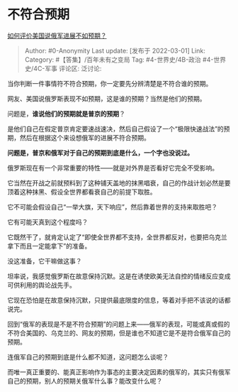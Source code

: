 # 不符合预期
[如何评价美国说俄军进展不如预期？](https://www.zhihu.com/question/518852422/answer/2368446254)

> Author: #0-Anonymity
> Last update: [发布于 2022-03-01]
> Link:
> Category: #【答集】/百年未有之变局
> Tag: #4-世界史/4B-政治 #4-世界史/4C-军事
> 评论区:
> 泛讨论:

当你判断一件事情符不符合预期，你一定要先分辨清楚是不符合谁的预期。

网友、美国说俄罗斯表现不如预期，这是谁的预期？当然是他们的预期。

问题是，**谁说他们的预期就是普京的预期**？

是他们自己在假定普京肯定要速战速决，然后自己假设了一个“极限快速战法”的预期，然后在根据这个来设想俄军的进展不符合预期。

**问题是，普京和俄军对于自己的预期到底是什么，一个字也没说过。**

俄罗斯现在有一个非常重要的特性——就是对外界是否看好它完全不受影响。

它当然在开战之前就预料到了这种铺天盖地的抹黑唱衰，自己的作战计划必然是要顶着这种抹黑、假设全世界都看衰自己的前提下取胜。

它不可能会假设自己“一举大旗，天下响应”，然后靠着世界的支持来取胜吧？

它有可能天真到这个程度吗？

它既然干了，就肯定认定了“即使全世界都不支持，全世界都反对，也要把乌克兰拿下而且一定能拿下”的准备。

没这准备，它干嘛做这事？

坦率说，我感觉俄罗斯在故意保持沉默。这是在诱使欧美无法自控的情绪反应变成可供利用的舆论战先手。

它现在恐怕是在故意保持沉默，只提供最底限度的信息，等着对手把不该说的话都说完。

回到“俄军的表现是不是不符合预期”的问题上来——俄军的表现，可能或真或假的不符合美国的、乌克兰的、网友的预期，但是谁也不知道它是不是符合俄军自己的预期。

连俄军自己的预期到底是什么都不知道，这问题怎么谈呢？

而唯一真正重要的、能真正影响作为事态的主要决定因素的俄军的，其实只有俄军自己的预期，别人的预期关俄军什么事？能改变什么呢？

